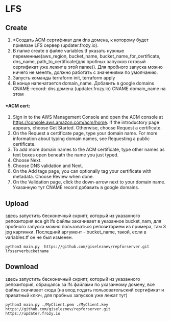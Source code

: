 # LFS
## Create
1. *Создать ACM сертификат для dns домена, к которому будет привязан LFS сервер (updater.frozy.io).   
2. В папке create в файле variables.tf указать нужные переменные(aws_region, bucket_name, bucket_name_for_certificate, dns_name, path_to_certificate(для пробных запусков готовый сертификат уже лежит в этой папке)). Для пробного запуска можно ничего не менять, должно работать с значениями по умолчанию.
3. Запусть команды terraform init, terraform apply
4. В конце напечатается domain_name. Добавить в google domains CNAME-record: 
dns домена (updater.frozy.io) CNAME domain_name 
на этом 


#### *ACM cert:
1. Sign in to the AWS Management Console and open the ACM console at https://console.aws.amazon.com/acm/home. If the introductory page appears, choose Get Started. Otherwise, choose Request a certificate.
2. On the Request a certificate page, type your domain name. For more information about typing domain names, see Requesting a public certificate.
3. To add more domain names to the ACM certificate, type other names as text boxes open beneath the name you just typed.
4. Choose Next.
5. Choose DNS validation and Next.
6. On the Add tags page, you can optionally tag your certificate with metadata. Choose Review when done.
7. On the Validation page, click the down-arrow next to your domain name. Указанную тут СNAME record добавить в google domains.

## Upload
здесь запустить бесконечный скрипт, который из указанного репозитория все git lfs файлы закачивает в указанное bucket_nam, для пробного запуска можно пользоваться репозиторием из примера, там 3 jpg картинки. Последний аргумент - bucket_name, такой, если в variables.tf он не был изменен.
```
python3 main.py  https://github.com/giseleznev/repforserver.git lfsserverbucketname
```

## Download
здесь запустить бесконечный скрипт, который из указанного репозитория, обращаясь за lfs файлами по указанному домену, все файлы cкачивает cюда (на вход подать пользовательский сертификат и приватный ключ, для пробных запусков уже лежат тут)
```
python3 main.py ./MyClient.pem ./MyClient.key  https://github.com/giseleznev/repforserver.git https://updater.frozy.io
```

